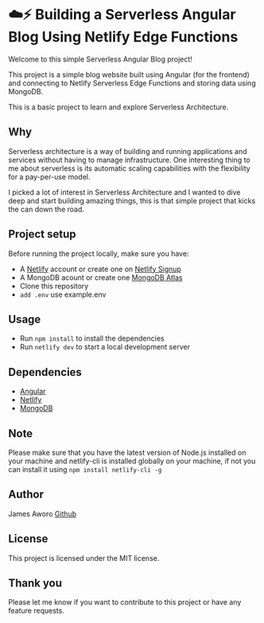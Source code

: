 
# ☁️⚡ Building a Serverless Angular Blog Using Netlify Edge Functions

Welcome to this simple Serverless Angular Blog project! 

This project is a simple blog website built using Angular (for the frontend) and connecting to Netlify Serverless Edge Functions and storing data using MongoDB.

This is a basic project to learn and explore Serverless Architecture.


## Why

Serverless architecture is a way of building and running applications and services without having to manage infrastructure. One interesting thing to me about serverless is its automatic scaling capabilities with the flexibility for a pay-per-use model. 
 
I picked a lot of interest in Serverless Architecture and I wanted to dive deep and start building amazing things, this is that simple project that kicks the can down the road.


## Project setup

Before running the project locally, make sure you have:
- A [Netlify](https://www.netlify.com/) account or create one on [Netlify Signup](https://app.netlify.com/signup)
- A MongoDB acount or create one [MongoDB Atlas](https://www.mongodb.com/cloud/atlas/register)
-  Clone this repository
-  ```add .env``` use example.env


## Usage

-  Run `npm install` to install the dependencies
-  Run `netlify dev` to start a  local development server


## Dependencies

-   [Angular](https://angular.io/)
-   [Netlify](https://www.netlify.com/)
-   [MongoDB](https://www.mongodb.com/cloud/atlas)


## Note

Please make sure that you have the latest version of Node.js installed on your machine and netlify-cli is installed globally on your machine, if not you can install it using
`npm install netlify-cli -g`


## Author

James Aworo [Github](https://github.com/jamesawo)


## License

This project is licensed under the MIT license.


## Thank you 

Please let me know if you want to contribute to this project or have any feature requests.
